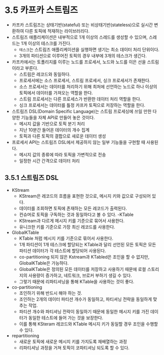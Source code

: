 # 3.5 카프카 스트림즈

- 카프카 스트림즈는 상태기반(stateful) 또는 비상태기반(stateless)으로 실시간 변환하여 다른 토픽에 적재하는 라이브러리다.
- 스트림즈 애플리케이션은 내부적으로 1개 이상의 스레드를 생성할 수 있으며, 스레드는 1개 이상의 테스크를 가진다.
  - `테스크`는 스트림즈 애플리케이션을 실행하면 생기는 최소 데이터 처리 단위이다.
  - 3개의 파티션으로 이루어진 토픽의 경우 내부에 3개의 테스크가 생긴다.
- 카프카에서는 토폴리지를 이루는 노드를 프로세서, 노드와 노드를 이은 선을 스트림 이라고 부른다.
  - 스트림은 레코드와 동일하다.
  - 프로세서에는 소스 프로세서, 스트림 프로세서, 싱크 프로세서가 존재한다.
  - 소스 프로세서는 데이터를 처리하기 위해 최처에 선언하는 노드로 하나 이상의 토픽에서 데이터를 가져오는 역할을 한다.
  - 스트림 프로세서는 다른 프로세스가 반환한 데이터 처리 역할을 한다.
  - 싱크 프로세서는 데이터를 틀정 카프카 토픽으로 저장하는 역할을 한다.
- 스트림즈 DSL(Domain Specific Language)는 스트림 프로세싱에 쓰일 만한 다양한 기능들을 자체 API로 만들어 놓은 것이다.
  - 메시지 값을 기반으로 토픽 분기 처리
  - 지난 10분간 들어온 데이터의 개수 집계
  - 토픽과 다른 토픽의 결합으로 새로운 데이터 생성
- 프로세서 API는 스트림즈 DSL에서 제공하지 않는 일부 기능들을 구현할 때 사용된다.
  - 메시지 값의 종류에 따라 토픽을 가변적으로 전송
  - 일정한 시간 간격으로 데이터 처리

## 3.5.1 스트림즈 DSL

- KStream
  - KStream은 레코드의 흐름을 표현한 것으로, 메시지 키와 값으로 구성되어 있다.
  - 데이터를 조회하면 토픽에 존재하는 모든 레코드가 출력된다.
  - 컨슈머로 토픽을 구독하는 것과 동일하다고 볼 수 있다.
    -KTable
  - KStream과 다르게 메시지 키를 기준으로 묶어서 사용한다.
  - 유니크한 키를 기준으로 가장 최신 레코드를 사용한다.
- GlobalKTable
  - KTable 처럼 메시지 키를 기준으로 묶어서 사용한다.
  - 1개 파티션이 1개 테스크에 할당되는 KTable과 달리 선언된 모든 토픽은 모든 파티션 데이터가 각 테스트에 할당되어 사용된다.
  - co-partitioning 되지 않은 Kstream과 KTabled은 조인을 할 수 없지만, GlobalKTable은 가능하다.
  - GlobalKTable은 정의된 모든 데이터를 저장하고 사용하기 때문에 로컬 스토리지의 사용량이 증가하고, 네트워크, 브로커 부하기 생길 수 있다.
  - 그렇기 때문에 리파티셔닝을 통해 KTable을 사용하는 것이 좋다.
- co-partitioning
  - 조인하기 위해 반드시 해야 하는 것.
  - 조인하는 2개의 데이터 파티션 개수가 동일하고, 파티셔닝 전략을 동일하게 맞추는 작업.
  - 파티션 개수와 파티셔닝 전략이 동일하기 때문에 동일한 메시지 키를 가진 데이터가 동일한 테스트에 들어 가는 것을 보장한다.
  - 이를 통해 KSteram 레코드와 KTable 메시지 키가 동일할 경우 조인을 수행할 수 있다.
- repartitioning
  - 새로운 토픽에 새로운 메시지 키를 가지도록 재배열하는 과정
  - 리파티셔닝 과정을 거쳐 토픽이 코파티셔닝 되도록 할 수 있다.
